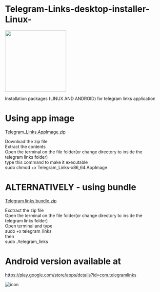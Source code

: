 # Telegram-Links-desktop-installer-Linux-

<img src="https://user-images.githubusercontent.com/45265245/143496281-3243e64c-3f06-4d78-aae3-f8f600a0d866.png" width="200" height="200">

Installation packages  (LINUX AND ANDROID) for telegram links application 
# Using app image
[Telegram_Links.AppImage.zip](https://github.com/Genialngash/Telegram-Links-desktop-installer-Linux-/files/7605064/Telegram_Links.AppImage.zip)

Download the zip file \
Extract the contents \
Open the terminal on the file folder(or change directory to inside the telegram links folder)\
type this command to make it executable  \
sudo chmod +x Telegram_Links-x86_64.AppImage 

# ALTERNATIVELY - using bundle

[Telegram links bundle.zip](https://github.com/Genialngash/Telegram-Links-desktop-installer-Linux-/files/7605090/Telegram.links.bundle.zip)

Exctract the zip file \
Open the terminal on the file folder(or change directory to inside the telegram links folder)\
Open terminal and type \
sudo +x telegram_links \
then \
sudo ./telegram_links 

# Android version available at 
https://play.google.com/store/apps/details?id=com.telegramlinks

![icon](https://user-images.githubusercontent.com/45265245/143496281-3243e64c-3f06-4d78-aae3-f8f600a0d866.png)
